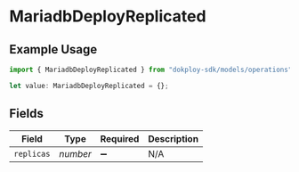 # MariadbDeployReplicated

## Example Usage

```typescript
import { MariadbDeployReplicated } from "dokploy-sdk/models/operations";

let value: MariadbDeployReplicated = {};
```

## Fields

| Field              | Type               | Required           | Description        |
| ------------------ | ------------------ | ------------------ | ------------------ |
| `replicas`         | *number*           | :heavy_minus_sign: | N/A                |